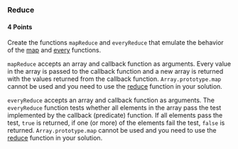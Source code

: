 ### Reduce

#### 4 Points

Create the functions `mapReduce` and `everyReduce` that emulate the behavior of the [map](https://developer.mozilla.org/en-US/docs/Web/JavaScript/Reference/Global_Objects/Array/map) and [every](https://developer.mozilla.org/en-US/docs/Web/JavaScript/Reference/Global_Objects/Array/every) functions.

`mapReduce` accepts an array and callback function as arguments. Every value in the array is passed to the callback function and a new array is returned with the values returned from the callback function. `Array.prototype.map` cannot be used and you need to use the [reduce](https://developer.mozilla.org/en-US/docs/Web/JavaScript/Reference/Global_Objects/Array/Reduce) function in your solution.

`everyReduce` accepts an array and callback function as arguments. The `everyReduce` function tests whether all elements in the array pass the test implemented by the callback (predicate) function. If all elements pass the test, `true` is returned, if one (or more) of the elements fail the test, `false` is returned. `Array.prototype.map` cannot be used and you need to use the [reduce](https://developer.mozilla.org/en-US/docs/Web/JavaScript/Reference/Global_Objects/Array/Reduce) function in your solution.
